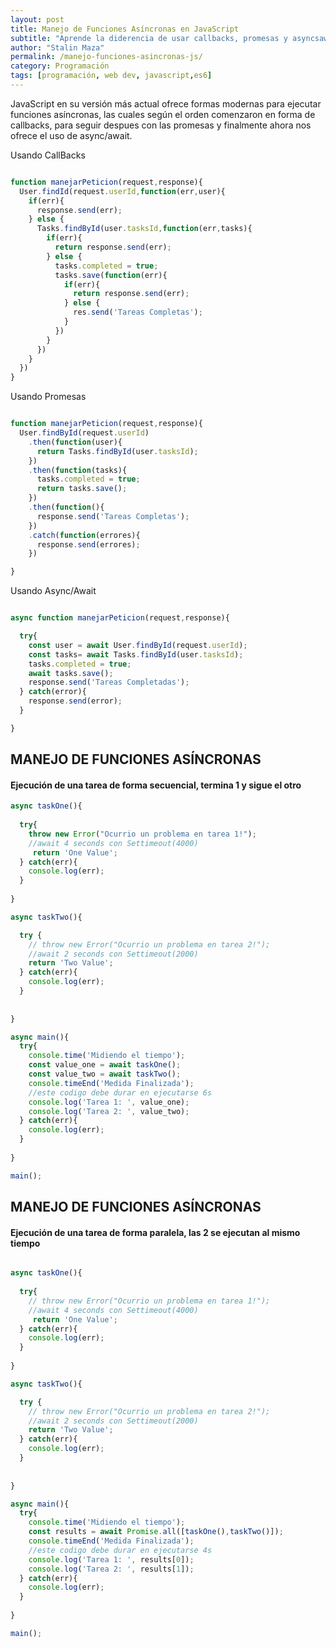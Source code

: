 ```yaml
---
layout: post
title: Manejo de Funciones Asíncronas en JavaScript
subtitle: "Aprende la diderencia de usar callbacks, promesas y asyncsawait en Javascript"
author: "Stalin Maza"
permalink: /manejo-funciones-asincronas-js/
category: Programación
tags: [programación, web dev, javascript,es6]
---
```


JavaScript en su versión más actual ofrece formas modernas para ejecutar funciones asíncronas, las cuales según el orden
comenzaron en forma de callbacks, para seguir despues con las promesas y finalmente ahora nos ofrece el uso de async/await.

Usando CallBacks
```javascript

function manejarPeticion(request,response){
  User.findId(request.userId,function(err,user){
    if(err){
      response.send(err);
    } else {
      Tasks.findById(user.tasksId,function(err,tasks){
        if(err){
          return response.send(err);
        } else {
          tasks.completed = true;
          tasks.save(function(err){
            if(err){
              return response.send(err);
            } else {
              res.send('Tareas Completas');
            }
          })
        }
      })
    }
  })
}

```

Usando Promesas

```javascript

function manejarPeticion(request,response){
  User.findById(request.userId)
    .then(function(user){
      return Tasks.findById(user.tasksId);
    })
    .then(function(tasks){
      tasks.completed = true;
      return tasks.save();
    })
    .then(function(){
      response.send('Tareas Completas');
    })
    .catch(function(errores){
      response.send(errores);
    })

}

```

Usando Async/Await

```javascript

async function manejarPeticion(request,response){

  try{
    const user = await User.findById(request.userId);
    const tasks= await Tasks.findById(user.tasksId);
    tasks.completed = true;
    await tasks.save();
    response.send('Tareas Completadas');
  } catch(error){
    response.send(error);
  }

}

```

## MANEJO DE FUNCIONES ASÍNCRONAS

#### Ejecución de una tarea de forma secuencial, termina 1 y sigue el otro

```javascript
async taskOne(){
  
  try{
    throw new Error("Ocurrio un problema en tarea 1!");
    //await 4 seconds con Settimeout(4000)
     return 'One Value';
  } catch(err){
    console.log(err);
  }  
 
}

async taskTwo(){

  try {
    // throw new Error("Ocurrio un problema en tarea 2!");
    //await 2 seconds con Settimeout(2000)
    return 'Two Value';
  } catch(err){
    console.log(err);
  }
  
 
}

async main(){
  try{
    console.time('Midiendo el tiempo');
    const value_one = await taskOne();
    const value_two = await taskTwo();
    console.timeEnd('Medida Finalizada');
    //este codigo debe durar en ejecutarse 6s
    console.log('Tarea 1: ', value_one);
    console.log('Tarea 2: ', value_two);
  } catch(err){
    console.log(err);
  }
  
}

main();

```

## MANEJO DE FUNCIONES ASÍNCRONAS

#### Ejecución de una tarea de forma paralela, las 2 se ejecutan al mismo tiempo

```javascript

async taskOne(){
  
  try{
    // throw new Error("Ocurrio un problema en tarea 1!");
    //await 4 seconds con Settimeout(4000)
     return 'One Value';
  } catch(err){
    console.log(err);
  }  
 
}

async taskTwo(){

  try {
    // throw new Error("Ocurrio un problema en tarea 2!");
    //await 2 seconds con Settimeout(2000)
    return 'Two Value';
  } catch(err){
    console.log(err);
  }
  
 
}

async main(){
  try{
    console.time('Midiendo el tiempo');
    const results = await Promise.all([taskOne(),taskTwo()]);    
    console.timeEnd('Medida Finalizada');
    //este codigo debe durar en ejecutarse 4s
    console.log('Tarea 1: ', results[0]);
    console.log('Tarea 2: ', results[1]);
  } catch(err){
    console.log(err);
  }
  
}

main();

```

